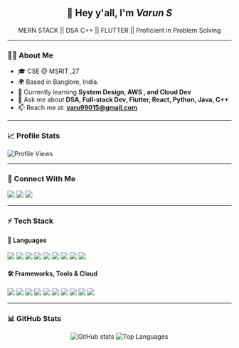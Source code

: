 <!-- Profile Header -->
<h2 align="center">👋 Hey y'all, I'm <i>Varun S</i></h2>

<p align="center">
  MERN STACK || DSA C++ || FLUTTER || Proficient in Problem Solving
</p>

---

### 👨‍🎓 About Me  
- 🎓 CSE @ MSRIT ,27 
- 🌍 Based in Banglore, India. 
- 🔭 Currently learning **System Design, AWS , and Cloud Dev**  
- 💬 Ask me about **DSA, Full-stack Dev, Flutter, React, Python, Java, C++**  
- 📫 Reach me at: **varu99015@gmail.com**  

---

### 📈 Profile Stats  
![Profile Views](https://komarev.com/ghpvc/?username=varun99015&label=Profile%20views&color=0e75b6&style=flat)

---

### 🔗 Connect With Me  
<p align="left">
<a href="https://linkedin.com/in/varun-s-a40724295"><img src="https://img.shields.io/badge/LinkedIn-Connect-blue?logo=linkedin" /></a>
<a href="https://leetcode.com/xbvrFphiup"><img src="https://img.shields.io/badge/LeetCode-Profile-orange?logo=leetcode" /></a>
<a href="mailto:YOUR_EMAIL"><img src="https://img.shields.io/badge/Email-Say%20Hi-red?logo=gmail" /></a>
</p>

---

### ⚡ Tech Stack  

#### 🚀 Languages  
<p align="left">
<img src="https://img.shields.io/badge/-C-333?style=flat&logo=c" />
<img src="https://img.shields.io/badge/-C++-333?style=flat&logo=cplusplus" />
<img src="https://img.shields.io/badge/-Java-333?style=flat&logo=java" />
<img src="https://img.shields.io/badge/-Python-333?style=flat&logo=python" />
<img src="https://img.shields.io/badge/-JavaScript-333?style=flat&logo=javascript" />
<img src="https://img.shields.io/badge/-Dart-333?style=flat&logo=dart" />
<img src="https://img.shields.io/badge/-Go-333?style=flat&logo=go" />
<img src="https://img.shields.io/badge/-HTML5-333?style=flat&logo=html5" />
<img src="https://img.shields.io/badge/-CSS3-333?style=flat&logo=css3" />
</p>

#### 🛠️ Frameworks, Tools & Cloud  
<p align="left">
<img src="https://img.shields.io/badge/-Git-333?style=flat&logo=git" />
<img src="https://img.shields.io/badge/-GitHub-333?style=flat&logo=github" />
<img src="https://img.shields.io/badge/-AWS-333?style=flat&logo=amazonaws" />
<img src="https://img.shields.io/badge/-Flutter-333?style=flat&logo=flutter" />
<img src="https://img.shields.io/badge/-React-333?style=flat&logo=react" />
<img src="https://img.shields.io/badge/-Node.js-333?style=flat&logo=node.js" />
<img src="https://img.shields.io/badge/-Express-333?style=flat&logo=express" />
<img src="https://img.shields.io/badge/-MongoDB-333?style=flat&logo=mongodb" />
<img src="https://img.shields.io/badge/-TensorFlow-333?style=flat&logo=tensorflow" />
<img src="https://img.shields.io/badge/-Docker-333?style=flat&logo=docker" />
</p>

---

### 📊 GitHub Stats  
<p align="center">
<img src="https://github-readme-stats.vercel.app/api?username=varun99015&show_icons=true&theme=radical" alt="GitHub stats" />  
<img src="https://github-readme-stats.vercel.app/api/top-langs/?username=varun99015&layout=compact&theme=radical" alt="Top Languages" />  
</p>

